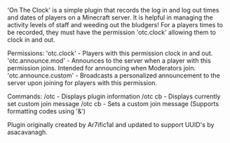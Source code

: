 'On The Clock' is a simple plugin that records the log in and log out times and dates of players on a Minecraft server. 
It is helpful in managing the activity levels of staff and weeding out the bludgers!
For a players times to be recorded, they must have the permission 'otc.clock' allowing them to clock in and out.

Permissions:
    'otc.clock' - Players with this permission clock in and out.
    'otc.announce.mod' - Announces to the server when a player with this permission joins. Intended for announcing when Moderators join.
    'otc.announce.custom' - Broadcasts a personalized announcement to the server upon joining for players with this permission. 
    
Commands:
    /otc - Displays plugin information
    /otc cb - Displays currently set custom join message
    /otc cb <message> - Sets a custom join message (Supports formatting codes using '&')

Plugin originally created by Ar7ific1al and updated to support UUID's by asacavanagh.
